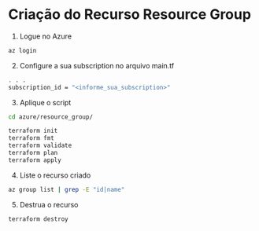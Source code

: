 # Criação do Recurso Resource Group

1. Logue no Azure

```bash
az login
```

2. Configure a sua subscription no arquivo main.tf

```bash
. . . 
subscription_id = "<informe_sua_subscription>" 

```

3. Aplique o script

```bash
cd azure/resource_group/

terraform init
terraform fmt
terraform validate
terraform plan
terraform apply
```

4. Liste o recurso criado

```bash
az group list | grep -E "id|name"
```

5. Destrua o recurso

```bash
terraform destroy
```